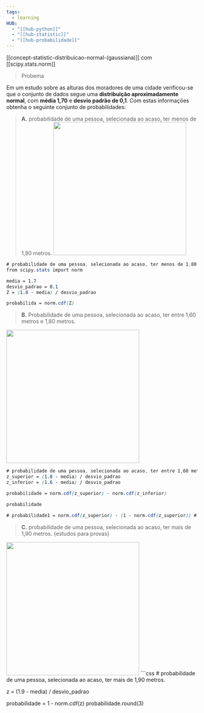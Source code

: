 ```yaml
---
tags:
  - learning
HUB:
  - "[[hub-python]]"
  - "[[hub-statistic]]"
  - "[[hub-probabilidade]]"
---
```



[[concept-statistic-distribuicao-normal-(gaussiana)]] com [[scipy.stats.norm]]

>Probema

Em um estudo sobre as alturas dos moradores de uma cidade verificou-se que o conjunto de dados segue uma **distribuição aproximadamente normal**, com **média 1,70** e **desvio padrão de 0,1**. Com estas informações obtenha o seguinte conjunto de probabilidades:


> **A.** probabilidade de uma pessoa, selecionada ao acaso, ter menos de 1,80 metros.
> <img src='https://caelum-online-public.s3.amazonaws.com/1178-estatistica-parte2/01/img004.png' width='350px'>
```css
# probabilidade de uma pessoa, selecionada ao acaso, ter menos de 1,80 metros.
from scipy.stats import norm

media = 1.7
desvio_padrao = 0.1
Z = (1.8 - media) / desvio_padrao

probabilida = norm.cdf(Z)
```


 
 > **B.** Probabilidade de uma pessoa, selecionada ao acaso, ter entre 1,60 metros e 1,80 metros.  
  <img  src='https://caelum-online-public.s3.amazonaws.com/1178-estatistica-parte2/01/img005.png' width='350px'> 


```css
# probabilidade de uma pessoa, selecionada ao acaso, ter entre 1,60 metros e 1,80 metros
z_superior = (1.8 - media) / desvio_padrao
z_inferior = (1.6 - media) / desvio_padrao

probabilidade = norm.cdf(z_superior) - norm.cdf(z_inferior)

probabilidade

# probabilidade1 = norm.cdf(z_superior) - (1 - norm.cdf(z_superior)) # considerando a simetria do gráfico
```


> **C.** probabilidade de uma pessoa, selecionada ao acaso, ter mais de 1,90 metros.
{estudos para provas}

<img src='https://caelum-online-public.s3.amazonaws.com/1178-estatistica-parte2/01/img006.png' width='350px'>
```css
# probabilidade de uma pessoa, selecionada ao acaso, ter mais de 1,90 metros.

z = (1.9 - media) /  desvio_padrao

probabilidade = 1 - norm.cdf(z)
probabilidade.round(3)
```
